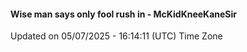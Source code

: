 #### Wise man says only fool rush in - McKidKneeKaneSir
Updated on 05/07/2025 - 16:14:11 (UTC) Time Zone
